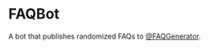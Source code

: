 # FAQBot

A bot that publishes randomized FAQs to [@FAQGenerator](https://twitter.com/FAQGenerator).
